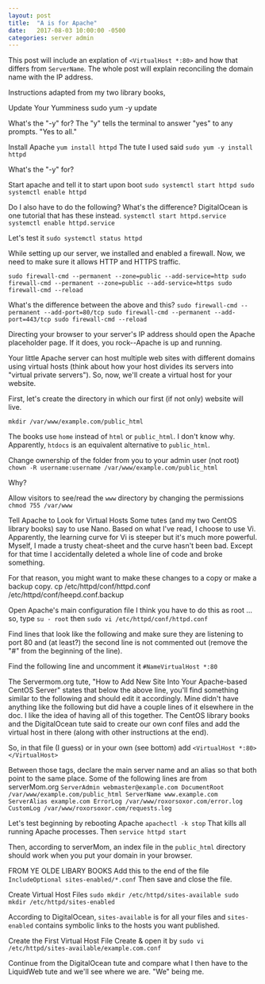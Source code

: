```yaml
---
layout: post
title:  "A is for Apache"
date:   2017-08-03 10:00:00 -0500
categories: server admin
---
```

This post will include an explation of `<VirtualHost *:80>` and how that differs from `ServerName`. The whole post will explain reconciling the domain name with the IP address.

Instructions adapted from my two library books, 

Update Your Yumminess
sudo yum -y update

What's the "-y" for?
The "y" tells the terminal to answer "yes" to any prompts. "Yes to all."

Install Apache
`yum install httpd`
The tute I used said
`sudo yum -y install httpd`

What's the "-y" for?

Start apache and tell it to start upon boot
`sudo systemctl start httpd
sudo systemctl enable httpd`

Do I also have to do the following? What's the difference? DigitalOcean is one tutorial that has these instead.
`systemctl start httpd.service
systemctl enable httpd.service`

Let's test it
`sudo systemctl status httpd`

While setting up our server, we installed and enabled a firewall. Now, we need to make sure it allows HTTP and HTTPS traffic.

`sudo firewall-cmd --permanent --zone=public --add-service=http
sudo firewall-cmd --permanent --zone=public --add-service=https
sudo firewall-cmd --reload`

What's the difference between the above and this?
`sudo firewall-cmd --permanent --add-port=80/tcp
sudo firewall-cmd --permanent --add-port=443/tcp
sudo firewall-cmd --reload`

Directing your browser to your server's IP address should open the Apache placeholder page. If it does, you rock--Apache is up and running.

Your little Apache server can host multiple web sites with different domains using virtual hosts (think about how your host divides its servers into "virtual private servers"). So, now, we'll create a virtual host for your website.

First, let's create the directory in which our first (if not only) website will live.

`mkdir /var/www/example.com/public_html`

The books use `home` instead of `html` or `public_html`. I don't know why. Apparently, `htdocs` is an equivalent alternative to `public_html`.

Change ownership of the folder from you to your admin user (not root)
`chown -R username:username /var/www/example.com/public_html`

Why?

Allow visitors to see/read the `www` directory by changing the permissions
`chmod 755 /var/www`

Tell Apache to Look for Virtual Hosts
Some tutes (and my two CentOS library books) say to use Nano. Based on what I've read, I choose to use Vi. Apparently, the learning curve for Vi is steeper but it's much more powerful. Myself, I made a trusty cheat-sheet and the curve hasn't been bad. Except for that time I accidentally deleted a whole line of code and broke something. 

For that reason, you might want to make these changes to a copy or make a backup copy.
cp /etc/httpd/conf/httpd.conf /etc/httpd/conf/heepd.conf.backup

Open Apache's main configuration file
I think you have to do this as root ... so, type
`su - root`
then
`sudo vi /etc/httpd/conf/httpd.conf`

Find lines that look like the following and make sure they are listening to port 80 and (at least?) the second line is not commented out (remove the "#" from the beginning of the line).

Find the following line and uncomment it
`#NameVirtualHost *:80`

The Servermom.org tute, "How to Add New Site Into Your Apache-based CentOS Server" states that below the above line, you'll find something similar to the following and should edit it accordingly. Mine didn't have anything like the following but did have a couple lines of it elsewhere in the doc. I like the idea of having all of this together. The CentOS library books and the DigitalOcean tute said to create our own conf files and add the virtual host in there (along with other instructions at the end).

So, in that file (I guess) or in your own (see bottom) add
`<VirtualHost *:80>
</VirtualHost>`

Between those tags, declare the main server name and an alias so that both point to the same place. Some of the following lines are from serverMom.org
`ServerAdmin webmaster@example.com
DocumentRoot /var/www/example.com/public_html
ServerName www.example.com
ServerAlias example.com
ErrorLog /var/www/roxorsoxor.com/error.log
CustomLog /var/www/roxorsoxor.com/requests.log`

Let's test beginning by rebooting Apache
`apachectl -k stop`
That kills all running Apache processes. Then
`service httpd start`

Then, according to serverMom, an index file in the `public_html` directory should work when you put your domain in your browser.

FROM YE OLDE LIBARY BOOKS
Add this to the end of the file
`IncludeOptional sites-enabled/*.conf`
Then save and close the file.

Create Virtual Host Files
`sudo mkdir /etc/httpd/sites-available
sudo mkdir /etc/httpd/sites-enabled`

According to DigitalOcean, `sites-available` is for all your files and `sites-enabled` contains symbolic links to the hosts you want published.

Create the First Virtual Host File
Create & open it by
`sudo vi /etc/httpd/sites-available/example.com.conf`

Continue from the DigitalOcean tute and compare what I then have to the LiquidWeb tute and we'll see where we are. "We" being me.
